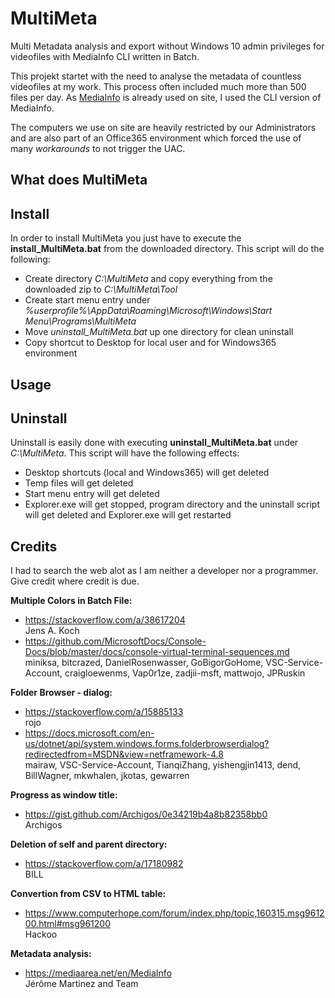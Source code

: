 # MultiMeta
Multi Metadata analysis and export without Windows 10 admin privileges for videofiles with MediaInfo CLI written in Batch.


This projekt startet with the need to analyse the metadata of countless videofiles at my work. This process often included much more than 500 files per day.
As [MediaInfo](https://mediaarea.net/en/MediaInfo) is already used on site, I used the CLI version of MediaInfo.

The computers we use on site are heavily restricted by our Administrators and are also part of an Office365 environment which forced the use of many *workarounds* to not trigger the UAC.


## What does MultiMeta

## Install
In order to install MultiMeta you just have to execute the **install_MultiMeta.bat** from the downloaded directory.
This script will do the following:
- Create directory *C:\MultiMeta* and copy everything from the downloaded zip to *C:\MultiMeta\Tool*
- Create start menu entry under *%userprofile%\AppData\Roaming\Microsoft\Windows\Start Menu\Programs\MultiMeta*
- Move *uninstall_MultiMeta.bat* up one directory for clean uninstall
- Copy shortcut to Desktop for local user and for Windows365 environment

## Usage

## Uninstall
Uninstall is easily done with executing **uninstall_MultiMeta.bat** under *C:\MultiMeta*.
This script will have the following effects:
- Desktop shortcuts (local and Windows365) will get deleted
- Temp files will get deleted
- Start menu entry will get deleted
- Explorer.exe will get stopped, program directory and the uninstall script will get deleted and Explorer.exe will get restarted

## Credits
I had to search the web alot as I am neither a developer nor a programmer.\
Give credit where credit is due.
  
**Multiple Colors in Batch File:**  
- https://stackoverflow.com/a/38617204  
Jens A. Koch  
- https://github.com/MicrosoftDocs/Console-Docs/blob/master/docs/console-virtual-terminal-sequences.md  
miniksa, bitcrazed, DanielRosenwasser, GoBigorGoHome, VSC-Service-Account, craigloewenms, Vap0r1ze, zadjii-msft, mattwojo, JPRuskin  

**Folder Browser - dialog:**  
- https://stackoverflow.com/a/15885133  
rojo  
- https://docs.microsoft.com/en-us/dotnet/api/system.windows.forms.folderbrowserdialog?redirectedfrom=MSDN&view=netframework-4.8  
mairaw, VSC-Service-Account, TianqiZhang, yishengjin1413, dend, BillWagner, mkwhalen, jkotas, gewarren  

**Progress as window title:**  
- https://gist.github.com/Archigos/0e34219b4a8b82358bb0  
Archigos  

**Deletion of self and parent directory:**  
- https://stackoverflow.com/a/17180982  
BILL  

**Convertion from CSV to HTML table:**  
- https://www.computerhope.com/forum/index.php/topic,160315.msg961200.html#msg961200  
Hackoo  

**Metadata analysis:**  
- https://mediaarea.net/en/MediaInfo  
Jérôme Martinez and Team
